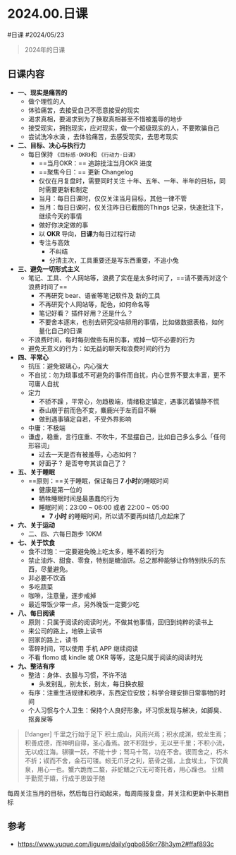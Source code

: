 
# 2024.00.日课


#日课 #2024/05/23 

> 2024年的日课

## 日课内容

- **一、现实是痛苦的**
	- 做个理性的人
	- 体验痛苦，去接受自己不愿意接受的现实
	- 渴求真相，要渴求到为了换取真相甚至不惜被羞辱的地步
	- 接受现实，拥抱现实，应对现实，做一个超级现实的人，不要欺骗自己
	- 尝试洗冷水澡 ，去体验痛苦，去感受现实，去思考现实 
- **二、目标、决心与执行力**
	- 每日保持 `《目标感·OKR》`和 `《行动力·日课》`
		- ==当月OKR：== 追踪批注当月OKR 进度
		- ==聚焦今日：== 更新 Changelog
		- 仅仅在月复盘时，需要同时关注 十年、五年、一年、半年的目标，同时需要更新和制定
		- 当月：每日日课时，仅仅关注当月目标，其他一律不管
		- 当月：每日日课时，仅关注昨日已截图的Things 记录，快速批注下，继续今天的事情
		- 做好你决定做的事
		- 以 **OKR** 导向，**日课**为每日过程行动
		- 专注与高效
			- 不纠结
			- 分清主次，工具重要还是写东西重要，不追小兔
- **三、避免一切形式主义**
	- 笔记、工具、个人网站等，浪费了实在是太多时间了，==请不要再对这个浪费时间了==
		-  不再研究 bear、语雀等笔记软件及 新的工具
		- 不再研究个人网站等，配色，如何命名等
		- 笔记好看？ 插件好用？还是什么？
		- 不要舍本逐末，也别去研究没啥卵用的事情，比如做数据表格，如何量化自己的日课
	-  不浪费时间，每时每刻做些有用的事，戒掉一切不必要的行为
	 - 避免无意义的行为：如无益的聊天和浪费时间的行为
- **四、平常心**
	- 抗压：避免玻璃心，内心强大
	- 不自扰：勿为琐事或不可避免的事件而自扰，内心世界不要太丰富，更不可庸人自扰
	- 定力
		- 不骄不躁 ，平常心，勿趋极端，情绪稳定镇定，遇事沉着镇静不慌
		- 泰山崩于前而色不变，麋鹿兴于左而目不瞬
		- 做到遇事镇定自若，不受外界影响
	- 中庸：不极端
	- 谦虚，稳重，言行庄重、不吹牛，不显摆自己，比如自己多么多么「任何形容词」
		- 过去一天是否有被羞辱，心态如何？
		- 好面子？  是否夸夸其谈自己了？
- **五、关于睡眠**
	- ==原则：==关于睡眠，保证每日 **7 小时**的睡眠时间 
		- 健康是第一位的
		- 牺牲睡眠时间是最愚蠢的行为
		- 睡眠时间：23:00 ~ 06:00 或者 22:00 ~ 05:00
			- **7 小时** 的睡眠时间，所以请不要再纠结几点起床了
- **六、关于运动**
	 - 二、四、六每日跑步 10KM
- **七、关于饮食**
	 - 食不过饱：一定要避免晚上吃太多，睡不着的行为
	 - 禁止油炸、甜食、零食，特别是糖油饼。总之那种能够让你特别快乐的东西，尽量避免。
	 - 非必要不饮酒
	 - 多吃蔬菜
	 - 咖啡，注意量，逐步戒掉
	 - 最近带饭少带一点，另外晚饭一定要少吃
- **八、每日阅读**
	- 原则：只属于阅读的阅读时光，不做其他事情，回归到纯粹的读书上
	- 来公司的路上，地铁上读书
	- 回家的路上，读书
	- 零碎时间，可以使用 手机 APP 继续阅读 
	- 不看 flomo 或 kindle 或 OKR 等等，这是只属于阅读的阅读时光
- **九、整洁有序**
	 - 整洁：身体、衣服与习惯，不许不洁
		 - 头发别乱，别太长，别太，每日换衣服
	 - 有序：注重生活规律和秩序，东西定位安放；科学合理安排日常事物的时间
	 - 个人习惯与个人卫生：保持个人良好形象，坏习惯发现与解决，如脚臭、抠鼻屎等

> [!danger]
> 千里之行始于足下
 积土成山，风雨兴焉；积水成渊，蛟龙生焉；积善成德，而神明自得，圣心备焉。故不积跬步，无以至千里；不积小流，无以成江海。骐骥一跃，不能十步；驽马十驾，功在不舍。锲而舍之，朽木不折；锲而不舍，金石可镂。蚓无爪牙之利，筋骨之强，上食埃土，下饮黄泉，用心一也。蟹六跪而二螯，非蛇鳝之穴无可寄托者，用心躁也。
 业精于勤荒于嬉，行成于思毁于随

每周关注当月的目标，然后每日行动起来，每周周报复盘，并关注和更新中长期目标

## 参考

- https://www.yuque.com/liguwe/daily/gqbo856rr78h3ym2#ffaf893c 